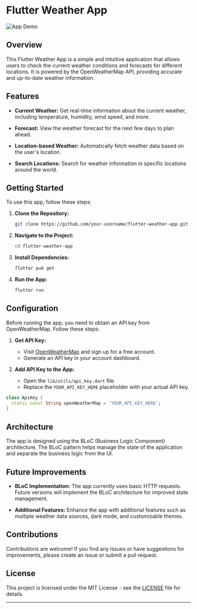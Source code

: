 # Flutter Weather App

![App Demo](demo.gif)

## Overview

This Flutter Weather App is a simple and intuitive application that allows users to check the current weather conditions and forecasts for different locations. It is powered by the OpenWeatherMap API, providing accurate and up-to-date weather information.

## Features

- **Current Weather:** Get real-time information about the current weather, including temperature, humidity, wind speed, and more.
  
- **Forecast:** View the weather forecast for the next few days to plan ahead.

- **Location-based Weather:** Automatically fetch weather data based on the user's location.

- **Search Locations:** Search for weather information in specific locations around the world.

## Getting Started

To use this app, follow these steps:

1. **Clone the Repository:**
   ```bash
   git clone https://github.com/your-username/flutter-weather-app.git
   ```

2. **Navigate to the Project:**
   ```bash
   cd flutter-weather-app
   ```

3. **Install Dependencies:**
   ```bash
   flutter pub get
   ```

4. **Run the App:**
   ```bash
   flutter run
   ```

## Configuration

Before running the app, you need to obtain an API key from OpenWeatherMap. Follow these steps:

1. **Get API Key:**
   - Visit [OpenWeatherMap](https://openweathermap.org/) and sign up for a free account.
   - Generate an API key in your account dashboard.

2. **Add API Key to the App:**
   - Open the `lib/utils/api_key.dart` file.
   - Replace the `YOUR_API_KEY_HERE` placeholder with your actual API key.

```dart
class ApiKey {
  static const String openWeatherMap = 'YOUR_API_KEY_HERE';
}
```

## Architecture

The app is designed using the BLoC (Business Logic Component) architecture. The BLoC pattern helps manage the state of the application and separate the business logic from the UI.

## Future Improvements

- **BLoC Implementation:** The app currently uses basic HTTP requests. Future versions will implement the BLoC architecture for improved state management.

- **Additional Features:** Enhance the app with additional features such as multiple weather data sources, dark mode, and customizable themes.

## Contributions

Contributions are welcome! If you find any issues or have suggestions for improvements, please create an issue or submit a pull request.

## License

This project is licensed under the MIT License - see the [LICENSE](LICENSE) file for details.

---
